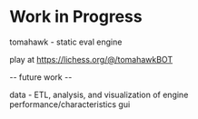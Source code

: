 # Work in Progress

tomahawk - static eval engine

play at https://lichess.org/@/tomahawkBOT

-- future work --

data - ETL, analysis, and visualization of engine performance/characteristics
gui 